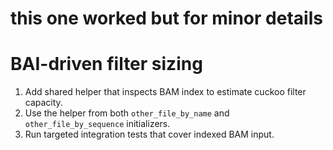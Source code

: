 # this one worked but for minor details
# BAI-driven filter sizing

1. Add shared helper that inspects BAM index to estimate cuckoo filter capacity.
2. Use the helper from both `other_file_by_name` and `other_file_by_sequence` initializers.
3. Run targeted integration tests that cover indexed BAM input.
